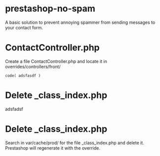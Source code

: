 # prestashop-no-spam #
A basic solution to prevent annoying spammer from sending messages to your contact form.

# ContactController.php #
Create a file ContactController.php and locate it in overrides/controllers/front/

`code(
adsfasdf
)`

# Delete _class_index.php #

adsfadsf


# Delete _class_index.php #

Search in var/cache/prod/ for the file _class_index.php and delete it. Prestashop will regenerate it with the override.
